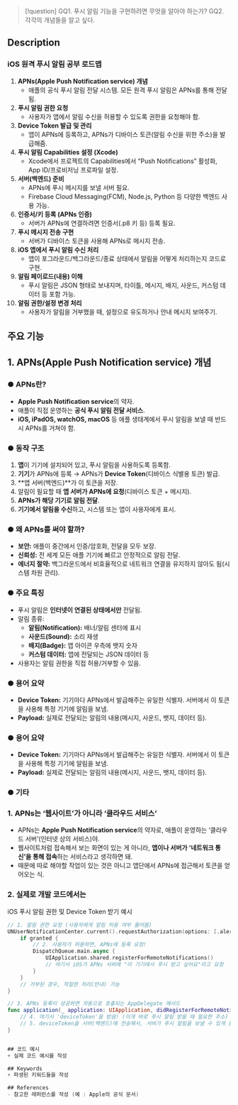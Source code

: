 >[!question]
>GQ1. 푸시 알림 기능을 구현하려면 무엇을 알아야 하는가?
>GQ2. 각각의 개념들을 알고 싶다.

## Description
### **iOS 원격 푸시 알림 공부 로드맵**
1. **APNs(Apple Push Notification service) 개념**
    - 애플의 공식 푸시 알림 전달 시스템. 모든 원격 푸시 알림은 APNs를 통해 전달됨.
2. **푸시 알림 권한 요청**
    - 사용자가 앱에서 알림 수신을 허용할 수 있도록 권한을 요청해야 함.
3. **Device Token 발급 및 관리**
    - 앱이 APNs에 등록하고, APNs가 디바이스 토큰(알림 수신을 위한 주소)을 발급해줌.
4. **푸시 알림 Capabilities 설정 (Xcode)**
    - Xcode에서 프로젝트의 Capabilities에서 “Push Notifications” 활성화, App ID/프로비저닝 프로파일 설정.
5. **서버(백엔드) 준비**
    - APNs에 푸시 메시지를 보낼 서버 필요.
    - Firebase Cloud Messaging(FCM), Node.js, Python 등 다양한 백엔드 사용 가능.
6. **인증서/키 등록 (APNs 인증)**
    - 서버가 APNs에 연결하려면 인증서(.p8 키 등) 등록 필요.
7. **푸시 메시지 전송 구현**
    - 서버가 디바이스 토큰을 사용해 APNs로 메시지 전송.
8. **iOS 앱에서 푸시 알림 수신 처리**
    - 앱이 포그라운드/백그라운드/종료 상태에서 알림을 어떻게 처리하는지 코드로 구현.
9. **알림 페이로드(내용) 이해**
    - 푸시 알림은 JSON 형태로 보내지며, 타이틀, 메시지, 배지, 사운드, 커스텀 데이터 등 포함 가능.
10. **알림 권한/설정 변경 처리**
    - 사용자가 알림을 거부했을 때, 설정으로 유도하거나 안내 메시지 보여주기.

## 주요 기능
## **1. APNs(Apple Push Notification service) 개념**
### **● APNs란?**
- **Apple Push Notification service**의 약자.
- 애플이 직접 운영하는 **공식 푸시 알림 전달 서비스**.
- **iOS, iPadOS, watchOS, macOS** 등 애플 생태계에서 푸시 알림을 보낼 때 반드시 APNs를 거쳐야 함.
### **● 동작 구조**
1. **앱**이 기기에 설치되어 있고, 푸시 알림을 사용하도록 등록함.
2. **기기**가 APNs에 등록 → APNs가 **Device Token**(디바이스 식별용 토큰) 발급.
3. **앱 서버(백엔드)**가 이 토큰을 저장.
4. 알림이 필요할 때 **앱 서버가 APNs에 요청**(디바이스 토큰 + 메시지).
5. **APNs가 해당 기기로 알림 전달**.
6. **기기에서 알림을 수신**하고, 시스템 또는 앱이 사용자에게 표시.

### **● 왜 APNs를 써야 할까?**
- **보안:** 애플이 중간에서 인증/암호화, 전달을 모두 보장.
- **신뢰성:** 전 세계 모든 애플 기기에 빠르고 안정적으로 알림 전달.
- **에너지 절약:** 백그라운드에서 비효율적으로 네트워크 연결을 유지하지 않아도 됨(시스템 차원 관리).

### **● 주요 특징**
- 푸시 알림은 **인터넷이 연결된 상태에서만** 전달됨.
- 알림 종류:
    - **알림(Notification):** 배너/알림 센터에 표시
    - **사운드(Sound):** 소리 재생
    - **배지(Badge):** 앱 아이콘 우측에 뱃지 숫자
    - **커스텀 데이터:** 앱에 전달되는 JSON 데이터 등
- 사용자는 알림 권한을 직접 허용/거부할 수 있음.

### **● 용어 요약**
- **Device Token:** 기기마다 APNs에서 발급해주는 유일한 식별자. 서버에서 이 토큰을 사용해 특정 기기에 알림을 보냄.
- **Payload:** 실제로 전달되는 알림의 내용(메시지, 사운드, 뱃지, 데이터 등).

### **● 용어 요약**
- **Device Token:** 기기마다 APNs에서 발급해주는 유일한 식별자. 서버에서 이 토큰을 사용해 특정 기기에 알림을 보냄.
- **Payload:** 실제로 전달되는 알림의 내용(메시지, 사운드, 뱃지, 데이터 등).

### **● 기타**
### **1.** **APNs는 ‘웹사이트’가 아니라 ‘클라우드 서비스’**
- APNs는 **Apple Push Notification service**의 약자로, 애플이 운영하는 ‘클라우드 서버’(인터넷 상의 서비스)야.
- 웹사이트처럼 접속해서 보는 화면이 있는 게 아니라, **앱이나 서버가 ‘네트워크 통신’을 통해 접속**하는 서비스라고 생각하면 돼.
- 때문에 따로 해야할 작업이 있는 것은 아니고 앱단에서 APNs에 접근해서 토큰을 얻어오는 식.
### **2. 실제로 개발 코드에서는**
 iOS 푸시 알림 권한 및 Device Token 받기 예시

```swift
// 1. 알림 권한 요청 (사용자에게 알림 허용 여부 물어봄)
UNUserNotificationCenter.current().requestAuthorization(options: [.alert, .sound, .badge]) { granted, error in
    if granted {
        // 2. 사용자가 허용하면, APNs에 등록 요청!
        DispatchQueue.main.async {
            UIApplication.shared.registerForRemoteNotifications()
            // 여기서 iOS가 APNs 서버에 "이 기기에서 푸시 받고 싶어요"라고 요청
        }
    }
    // 거부된 경우, 적절한 처리(안내) 가능
}

// 3. APNs 등록이 성공하면 자동으로 호출되는 AppDelegate 메서드
func application(_ application: UIApplication, didRegisterForRemoteNotificationsWithDeviceToken deviceToken: Data) {
    // 4. 여기서 'deviceToken'을 받음! (이게 바로 푸시 알림 받을 때 필요한 주소)
    // 5. deviceToken을 서버(백엔드)에 전송해서, 서버가 푸시 알림을 보낼 수 있게 함
}


## 코드 예시
+ 실제 코드 예시를 작성

## Keywords
+ 파생된 키워드들을 작성

## References
- 참고한 레퍼런스를 작성 (예 : Apple의 공식 문서)